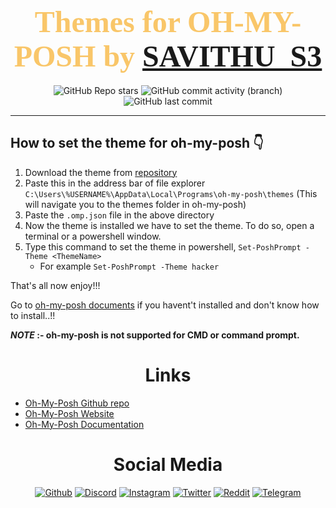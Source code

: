 # <h1 align="center" style="color:#F9C669"><font size="8" face="CaskaydiaCove NF">Themes for OH-MY-POSH by [SAVITHU_S3](https://github.com/savithu-s3)</font></h1>

<p align="center">
<img alt="GitHub Repo stars" src="https://img.shields.io/github/stars/savithu-s3/oh-my-posh_themes?color=blueviolet">
<img alt="GitHub commit activity (branch)" src="https://img.shields.io/github/commit-activity/w/savithu-s3/oh-my-posh_themes?color=indigo">
<img alt="GitHub last commit" src="https://img.shields.io/github/last-commit/savithu-s3/oh-my-posh_themes?color=red">
</p>

---

How to set the theme for oh-my-posh 👇
---

1. Download the theme from [repository](https://github.com/savithu-s3/oh-my-posh_themes)
2. Paste this in the address bar of file explorer  ```C:\Users\%USERNAME%\AppData\Local\Programs\oh-my-posh\themes``` (This will navigate you to the themes folder in oh-my-posh)
3. Paste the ```.omp.json``` file in the above directory
4. Now the theme is installed we have to set the theme. To do so, open a terminal or a powershell window.
5. Type this command to set the theme in powershell, ```Set-PoshPrompt -Theme <ThemeName>```
    - For example ```Set-PoshPrompt -Theme hacker```

That's all now enjoy!!!

Go to [oh-my-posh documents](https://ohmyposh.dev/docs/) if you havent't installed and don't know how to install..!!

***NOTE* :- oh-my-posh is not supported for CMD or command prompt.**

# <h1 align="center">Links</h1>

- [Oh-My-Posh Github repo](https://github.com/jandedobbeleer/oh-my-posh)
- [Oh-My-Posh Website](https://ohmyposh.dev)
- [Oh-My-Posh Documentation](https://ohmyposh.dev/docs/)

# <h1 align="center">Social Media</h1>

<p align="center">
<a href="https://github.com/savithu-s3"><img src="https://img.shields.io/static/v1?logo=github&label=&message=Github&color=36393f&style=flat-square" alt="Github"></a>
<a href="https://discord.com/users/852854232435916800"><img src="https://img.shields.io/static/v1?logo=discord&label=&message=Discord&color=36393f&style=flat-square" alt="Discord"></a>
<a href="https://instagram.com/Savithu_s3"><img src="https://img.shields.io/static/v1?logo=instagram&label=&message=Instagram&color=36393f&style=flat-square" alt="Instagram"></a>
<a href="https://twitter.com/savithu_s3"><img src="https://img.shields.io/static/v1?logo=twitter&label=&message=Twitter&color=36393f&style=flat-square" alt="Twitter"></a>
<a href="https://www.reddit.com/user/Savithu_s3"><img src="https://img.shields.io/static/v1?logo=reddit&label=&message=Reddit&color=36393f&style=flat-square" alt="Reddit"></a>
<a href="https://t.me/savithu_s3"><img src="https://img.shields.io/static/v1?logo=telegram&label=&message=Telegram&color=36393f&style=flat-square" alt="Telegram"></a>
</p>